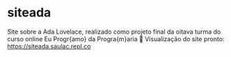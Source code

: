 # siteada
Site sobre a Ada Lovelace, realizado como projeto final da oitava turma do curso online Eu Progr{amo} da Progra{m}aria :purple_heart: 
Visualização do site pronto: https://siteada.saulac.repl.co
